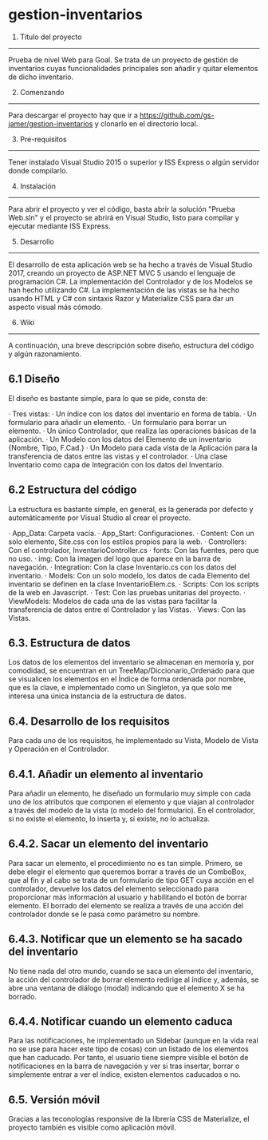 # gestion-inventarios
1. Título del proyecto
------------------------------------------------------------------------------

Prueba de nivel Web para Goal.
Se trata de un proyecto de gestión de inventarios cuyas funcionalidades principales son añadir y quitar elementos de dicho inventario.


2. Comenzando
------------------------------------------------------------------------------
Para descargar el proyecto hay que ir a https://github.com/gs-jamer/gestion-inventarios y clonarlo en el directorio local.


3. Pre-requisitos
------------------------------------------------------------------------------
Tener instalado Visual Studio 2015 o superior y ISS Express o algún servidor donde compilarlo.


4. Instalación
------------------------------------------------------------------------------
Para abrir el proyecto y ver el código, basta abrir la solución "Prueba Web.sln" y el proyecto se abrirá en Visual Studio, listo para compilar y ejecutar mediante ISS Express.


5. Desarrollo
------------------------------------------------------------------------------
El desarrollo de esta aplicación web se ha hecho a través de Visual Studio 2017, creando un proyecto de ASP.NET MVC 5 usando el lenguaje de programación C#.
La implementación del Controlador y de los Modelos se han hecho utilizando C#.
La implementación de las vistas se ha hecho usando HTML y C# con sintaxis Razor y Materialize CSS para dar un aspecto visual más cómodo.


6. Wiki
------------------------------------------------------------------------------
A continuación, una breve descripción sobre diseño, estructura del código y algún razonamiento.


6.1 Diseño
------------------------------------------------------------------------------
El diseño es bastante simple, para lo que se pide, consta de:

· Tres vistas:
	· Un índice con los datos del inventario en forma de tabla.
	· Un formulario para añadir un elemento.
	· Un formulario para borrar un elemento.
· Un único Controlador, que realiza las operaciones básicas de la aplicación.
· Un Modelo con los datos del Elemento de un inventario {Nombre, Tipo, F.Cad.}
· Un Modelo para cada vista de la Aplicación para la transferencia de datos entre las vistas y el controlador.
· Una clase Inventario como capa de Integración con los datos del Inventario.


6.2 Estructura del código
------------------------------------------------------------------------------
La estructura es bastante simple, en general, es la generada por defecto y automáticamente por Visual Studio al crear el proyecto.

· App_Data: Carpeta vacía.
· App_Start: Configuraciones.
· Content: Con un solo elemento, Site.css con los estilos propios para la web.
· Controllers: Con el controlador, InventarioController.cs
· fonts: Con las fuentes, pero que no uso.
· img: Con la imagen del logo que aparece en la barra de navegación.
· Integration: Con la clase Inventario.cs con los datos del inventario.
· Models: Con un solo modelo, los datos de cada Elemento del inventario se definen en la clase InventarioElem.cs.
· Scripts: Con los scripts de la web en Javascript.
· Test: Con las pruebas unitarias del proyecto.
· ViewModels: Modelos de cada una de las vistas para facilitar la transferencia de datos entre el Controlador y las Vistas.
· Views: Con las Vistas.


6.3. Estructura de datos
------------------------------------------------------------------------------
Los datos de los elementos del inventario se almacenan en memoria y, por comodidad, se encuentran en un TreeMap/Diccionario_Ordenado para que se visualicen los elementos en el Índice de forma ordenada por nombre, que es la clave, e implementado como un Singleton, ya que solo me interesa una única instancia de la estructura de datos.


6.4. Desarrollo de los requisitos
------------------------------------------------------------------------------
Para cada uno de los requisitos, he implementado su Vista, Modelo de Vista y Operación en el Controlador. 


6.4.1. Añadir un elemento al inventario
------------------------------------------------------------------------------
Para añadir un elemento, he diseñado un formulario muy simple con cada uno de los atributos que componen el elemento y que viajan al controlador a través del modelo de la vista (o modelo del formulario). En el controlador, si no existe el elemento, lo inserta y, si existe, no lo actualiza.


6.4.2. Sacar un elemento del inventario
------------------------------------------------------------------------------
Para sacar un elemento, el procedimiento no es tan simple. Primero, se debe elegir el elemento que queremos borrar a través de un ComboBox, que al fin y al cabo se trata de un formulario de tipo GET cuya acción en el controlador, devuelve los datos del elemento seleccionado para proporcionar más información al usuario y habilitando el botón de borrar elemento. El borrado del elemento se realiza a través de una acción del controlador donde se le pasa como parámetro su nombre.


6.4.3. Notificar que un elemento se ha sacado del inventario
------------------------------------------------------------------------------
No tiene nada del otro mundo, cuando se saca un elemento del inventario, la acción del controlador de borrar elemento redirige al índice y, además, se abre una ventana de diálogo (modal) indicando que el elemento X se ha borrado.


6.4.4. Notificar cuando un elemento caduca
------------------------------------------------------------------------------
Para las notificaciones, he implementado un Sidebar (aunque en la vida real no se use para hacer este tipo de cosas) con un listado de los elementos que han caducado. Por tanto, el usuario tiene siempre visible el botón de notificaciones en la barra de navegación y ver si tras insertar, borrar o simplemente entrar a ver el índice, existen elementos caducados o no.


6.5. Versión móvil
------------------------------------------------------------------------------
Gracias a las teconologías responsive de la librería CSS de Materialize, el proyecto también es visible como aplicación móvil.

